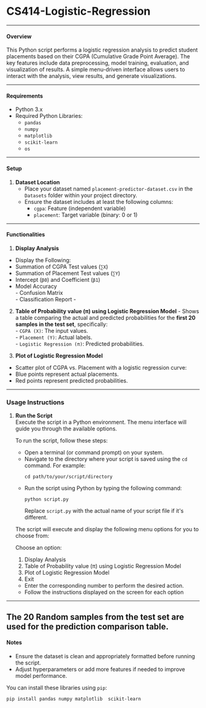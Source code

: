 # CS414-Logistic-Regression

---

#### Overview

This Python script performs a logistic regression analysis to predict student placements based on their CGPA (Cumulative Grade Point Average). The key features include data preprocessing, model training, evaluation, and visualization of results. A simple menu-driven interface allows users to interact with the analysis, view results, and generate visualizations.

---

#### Requirements

- Python 3.x  
- Required Python Libraries:  
  - `pandas`  
  - `numpy`  
  - `matplotlib`   
  - `scikit-learn`  
  - `os`  

---

#### Setup

1. **Dataset Location**  
   - Place your dataset named `placement-predictor-dataset.csv` in the `Datasets` folder within your project directory.  
   - Ensure the dataset includes at least the following columns:  
     - `cgpa`: Feature (independent variable)  
     - `placement`: Target variable (binary: 0 or 1)  

---

#### Functionalities

  1. **Display Analysis**
   - Display the Following:
   - Summation  of  CGPA Test values (`∑X`)
   - Summation of Placement Test values (`∑Y`)
   - Intercept (`β0`) and Coefficient (`β1`)
   - Model Accuracy  
    - Confusion Matrix  
    - Classification Report
    - 
   2. **Table of Probability value (π) using Logistic Regression Model**
    -  Shows a table comparing the actual and predicted probabilities for the **first 20 samples in the test set**, specifically:  
    - `CGPA (X)`: The input values.  
     - `Placement (Y)`: Actual labels.  
     - `Logistic Regression (π)`: Predicted probabilities.  

  3. **Plot of Logistic Regression Model**  
  - Scatter plot of CGPA vs. Placement with a logistic regression curve:  
  - Blue points represent actual placements.  
  - Red points represent predicted probabilities.  

---

### Usage Instructions

1. **Run the Script**  
   Execute the script in a Python environment. The menu interface will guide you through the available options.  
   
   To run the script, follow these steps:

   - Open a terminal (or command prompt) on your system.
   - Navigate to the directory where your script is saved using the `cd` command. For example:
     ```
     cd path/to/your/script/directory
     ```
   - Run the script using Python by typing the following command:
     ```
     python script.py
     ```
     Replace `script.py` with the actual name of your script file if it's different.
   
   The script will execute and display the following menu options for you to choose from:

   Choose an option:
   1. Display Analysis  
   2. Table of Probability value (π) using Logistic Regression Model
   3. Plot of Logistic Regression Model 
   4. Exit
  
      
   - Enter the corresponding number to perform the desired action.
   - Follow the instructions displayed on the screen for each option

----

The **20 Random samples** from the test set are used for the prediction comparison table.   
---
#### Notes

- Ensure the dataset is clean and appropriately formatted before running the script.  
- Adjust hyperparameters or add more features if needed to improve model performance. 

You can install these libraries using `pip`:

```bash
pip install pandas numpy matplotlib  scikit-learn





  
